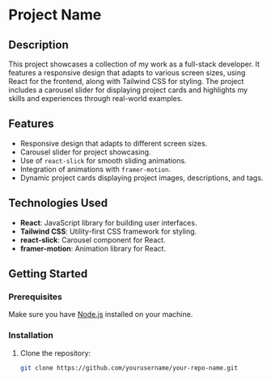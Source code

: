 # Project Name

## Description

This project showcases a collection of my work as a full-stack developer. It features a responsive design that adapts to various screen sizes, using React for the frontend, along with Tailwind CSS for styling. The project includes a carousel slider for displaying project cards and highlights my skills and experiences through real-world examples.

## Features

- Responsive design that adapts to different screen sizes.
- Carousel slider for project showcasing.
- Use of `react-slick` for smooth sliding animations.
- Integration of animations with `framer-motion`.
- Dynamic project cards displaying project images, descriptions, and tags.

## Technologies Used

- **React**: JavaScript library for building user interfaces.
- **Tailwind CSS**: Utility-first CSS framework for styling.
- **react-slick**: Carousel component for React.
- **framer-motion**: Animation library for React.

## Getting Started

### Prerequisites

Make sure you have [Node.js](https://nodejs.org/) installed on your machine.

### Installation

1. Clone the repository:
   ```bash
   git clone https://github.com/yourusername/your-repo-name.git

